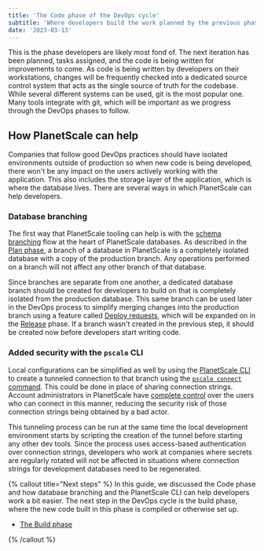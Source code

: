 ```yaml
---
title: 'The Code phase of the DevOps cycle'
subtitle: 'Where developers build the work planned by the previous phase.'
date: '2023-03-13'
---
```


This is the phase developers are likely most fond of. The next iteration has been planned, tasks assigned, and the code is being written for improvements to come. As code is being written by developers on their workstations, changes will be frequently checked into a dedicated source control system that acts as the single source of truth for the codebase. While several different systems can be used, git is the most popular one. Many tools integrate with git, which will be important as we progress through the DevOps phases to follow.

## How PlanetScale can help

Companies that follow good DevOps practices should have isolated environments outside of production so when new code is being developed, there won't be any impact on the users actively working with the application. This also includes the storage layer of the application, which is where the database lives. There are several ways in which PlanetScale can help developers.

### Database branching

The first way that PlanetScale tooling can help is with the [schema branching](/docs/concepts/branching) flow at the heart of PlanetScale databases. As described in the [Plan phase](/docs/devops/the-plan-phase-of-devops), a branch of a database in PlanetScale is a completely isolated database with a copy of the production branch. Any operations performed on a branch will not affect any other branch of that database.

Since branches are separate from one another, a dedicated database branch should be created for developers to build on that is completely isolated from the production database. This same branch can be used later in the DevOps process to simplify merging changes into the production branch using a feature called [Deploy requests](/docs/concepts/deploy-requests), which will be expanded on in the [Release](/docs/devops/the-release-phase-of-devops) phase. If a branch wasn't created in the previous step, it should be created now before developers start writing code.

### Added security with the `pscale` CLI

Local configurations can be simplified as well by using the [PlanetScale CLI](/docs/concepts/planetscale-environment-setup) to create a tunneled connection to that branch using the [`pscale connect` command](/docs/reference/connect). This could be done in place of sharing connection strings. Account administrators in PlanetScale have [complete control](/docs/concepts/security) over the users who can connect in this manner, reducing the security risk of those connection strings being obtained by a bad actor.

This tunneling process can be run at the same time the local development environment starts by scripting the creation of the tunnel before starting any other dev tools. Since the process uses access-based authentication over connection strings, developers who work at companies where secrets are regularly rotated will not be affected in situations where connection strings for development databases need to be regenerated.

{% callout title="Next steps" %}
In this guide, we discussed the Code phase and how database branching and the PlanetScale CLI can help developers work a bit easier. The next step in the DevOps cycle is the build phase, where the new code built in this phase is compiled or otherwise set up.

- [The Build phase](/docs/devops/the-build-phase-of-devops)

{% /callout %}
